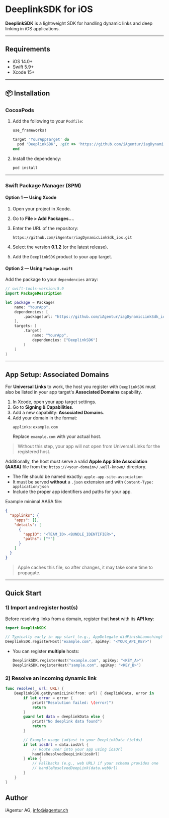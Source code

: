 # DeeplinkSDK for iOS

**DeeplinkSDK** is a lightweight SDK for handling dynamic links and deep linking in iOS applications.

---

## Requirements

- iOS 14.0+
- Swift 5.9+
- Xcode 15+

---

## 📦 Installation

### CocoaPods

1. Add the following to your `Podfile`:

    ```ruby
    use_frameworks!

    target 'YourAppTarget' do
      pod 'DeeplinkSDK', :git => 'https://github.com/iAgentur/iagDynamicLinkSdk_ios.git', :tag => '0.1.2'
    end
    ```

2. Install the dependency:

    ```bash
    pod install
    ```

---

### Swift Package Manager (SPM)

#### Option 1 — Using Xcode

1. Open your project in Xcode.
2. Go to **File > Add Packages…**.
3. Enter the URL of the repository:

    ```
    https://github.com/iAgentur/iagDynamicLinkSdk_ios.git
    ```

4. Select the version **0.1.2** (or the latest release).
5. Add the `DeeplinkSDK` product to your app target.

#### Option 2 — Using `Package.swift`

Add the package to your `dependencies` array:

```swift
// swift-tools-version:5.9
import PackageDescription

let package = Package(
    name: "YourApp",
    dependencies: [
        .package(url: "https://github.com/iAgentur/iagDynamicLinkSdk_ios.git", from: "0.1.2")
    ],
    targets: [
        .target(
            name: "YourApp",
            dependencies: ["DeeplinkSDK"]
        )
    ]
)
```

---

## App Setup: Associated Domains

For **Universal Links** to work, the host you register with `DeeplinkSDK` must also be listed in your app target's **Associated Domains** capability.

1. In Xcode, open your app target settings.
2. Go to **Signing & Capabilities**.
3. Add a new capability: **Associated Domains**.
4. Add your domain in the format:
   ```
   applinks:example.com
   ```
   Replace `example.com` with your actual host.

> Without this step, your app will not open from Universal Links for the registered host.

Additionally, the host must serve a valid **Apple App Site Association (AASA)** file from the `https://<your-domain>/.well-known/` directory.

- The file should be named exactly: `apple-app-site-association`
- It must be served **without** a `.json` extension and with `Content-Type: application/json`
- Include the proper app identifiers and paths for your app.

Example minimal AASA file:
```json
{
  "applinks": {
    "apps": [],
    "details": [
      {
        "appID": "<TEAM_ID>.<BUNDLE_IDENTIFIER>",
        "paths": ["*"]
      }
    ]
  }
}
```

> Apple caches this file, so after changes, it may take some time to propagate.


---

## Quick Start

### 1) Import and register host(s)

Before resolving links from a domain, register that **host** with its **API key**:

```swift
import DeeplinkSDK

// Typically early in app start (e.g., AppDelegate didFinishLaunching)
DeeplinkSDK.registerHost("example.com", apiKey: "<YOUR_API_KEY>")
```

- You can register **multiple** hosts:
  ```swift
  DeeplinkSDK.registerHost("example.com", apiKey: "<KEY_A>")
  DeeplinkSDK.registerHost("sample.com", apiKey: "<KEY_B>")
  ```

### 2) Resolve an incoming dynamic link

```swift
func resolve(_ url: URL) {
    DeeplinkSDK.getDynamicLink(from: url) { deeplinkData, error in
        if let error = error {
            print("Resolution failed: \(error)")
            return
        }
        guard let data = deeplinkData else {
            print("No deeplink data found")
            return
        }

        // Example usage (adjust to your DeeplinkData fields)
        if let iosUrl = data.iosUrl {
            // Route user into your app using iosUrl
            handleResolvedDeepLink(iosUrl)
        } else {
            // Fallbacks (e.g., web URL) if your schema provides one
            // handleResolvedDeepLink(data.webUrl)
        }
    }
}
```

## Author

iAgentur AG, info@iagentur.ch
